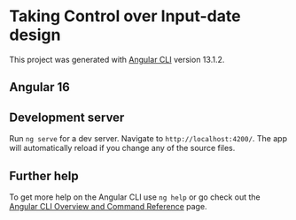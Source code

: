 # Taking Control over Input-date design

This project was generated with [Angular CLI](https://github.com/angular/angular-cli) version 13.1.2.

## Angular 16

## Development server

 Run `ng serve` for a dev server. Navigate to `http://localhost:4200/`. The app will automatically reload if you change any of the source files.

## Further help

To get more help on the Angular CLI use `ng help` or go check out the [Angular CLI Overview and Command Reference](https://angular.io/cli) page.
